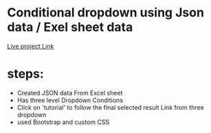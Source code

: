 # Conditional dropdown using Json data / Exel sheet data

[Live project Link](https://conditional-dropdown.netlify.app/)

# steps:

- Created JSON data From Excel sheet
- Has three level Dropdown Conditions
- Click on 'tutorial' to follow the final selected result Link from three dropdown
- used Bootstrap and custom CSS
